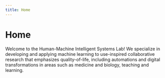 ```yaml
---
title: Home
---
```


# <i class="fas fa-flask"></i>Home

Welcome to the Human-Machine Intelligent Systems Lab!  We specialize in developing and applying machine learning to use-inspired collaborative research that emphasizes quality-of-life, including automations and digital transformations in areas such as medicine and biology, teaching and learning.